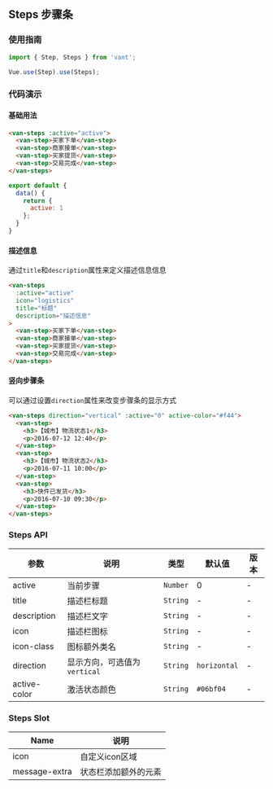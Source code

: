 ## Steps 步骤条

### 使用指南
``` javascript
import { Step, Steps } from 'vant';

Vue.use(Step).use(Steps);
```

### 代码演示

#### 基础用法

```html
<van-steps :active="active">
  <van-step>买家下单</van-step>
  <van-step>商家接单</van-step>
  <van-step>买家提货</van-step>
  <van-step>交易完成</van-step>
</van-steps>
```

```javascript
export default {
  data() {
    return {
      active: 1
    };
  }
}
```

#### 描述信息

通过`title`和`description`属性来定义描述信息信息

```html
<van-steps
  :active="active"
  icon="logistics"
  title="标题"
  description="描述信息"
>
  <van-step>买家下单</van-step>
  <van-step>商家接单</van-step>
  <van-step>买家提货</van-step>
  <van-step>交易完成</van-step>
</van-steps>
```

#### 竖向步骤条
可以通过设置`direction`属性来改变步骤条的显示方式

```html
<van-steps direction="vertical" :active="0" active-color="#f44">
  <van-step>
    <h3>【城市】物流状态1</h3>
    <p>2016-07-12 12:40</p>
  </van-step>
  <van-step>
    <h3>【城市】物流状态2</h3>
    <p>2016-07-11 10:00</p>
  </van-step>
  <van-step>
    <h3>快件已发货</h3>
    <p>2016-07-10 09:30</p>
  </van-step>
</van-steps>
```

### Steps API

| 参数 | 说明 | 类型 | 默认值 | 版本 |
|------|------|------|------|------|
| active | 当前步骤 | `Number` | 0 | - |
| title | 描述栏标题 | `String` | - | - |
| description | 描述栏文字 | `String` | - | - |
| icon | 描述栏图标 | `String` | - | - |
| icon-class | 图标额外类名 | `String` | - | - |
| direction | 显示方向，可选值为 `vertical` | `String` | `horizontal` | - |
| active-color | 激活状态颜色 | `String` | `#06bf04` | - |

### Steps Slot

| Name | 说明 |
|------|------|
| icon | 自定义icon区域 |
| message-extra | 状态栏添加额外的元素 |

